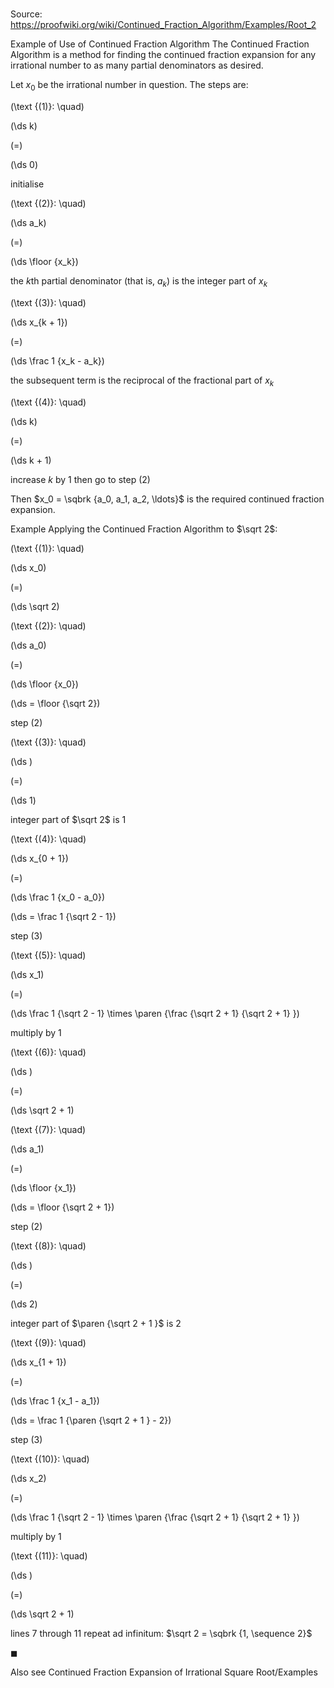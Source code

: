 # 

Source: https://proofwiki.org/wiki/Continued_Fraction_Algorithm/Examples/Root_2

Example of Use of Continued Fraction Algorithm
The Continued Fraction Algorithm is a method for finding the continued fraction expansion for any irrational number to as many partial denominators as desired.

Let $x_0$ be the irrational number in question.
The steps are:




\(\text {(1)}: \quad\)









\(\ds k\)

\(=\)







\(\ds 0\)





initialise




\(\text {(2)}: \quad\)









\(\ds a_k\)

\(=\)







\(\ds \floor {x_k}\)





the $k$th partial denominator (that is, $a_k$) is the integer part of $x_k$




\(\text {(3)}: \quad\)









\(\ds x_{k + 1}\)

\(=\)







\(\ds \frac 1 {x_k - a_k}\)





the subsequent term is the reciprocal of the fractional part of $x_k$




\(\text {(4)}: \quad\)









\(\ds k\)

\(=\)







\(\ds k + 1\)





increase $k$ by $1$ then go to step $(2)$




Then $x_0 = \sqbrk {a_0, a_1, a_2, \ldots}$ is the required continued fraction expansion.


Example
Applying the Continued Fraction Algorithm to $\sqrt 2$:




\(\text {(1)}: \quad\)









\(\ds x_0\)

\(=\)







\(\ds \sqrt 2\)










\(\text {(2)}: \quad\)









\(\ds a_0\)

\(=\)







\(\ds \floor {x_0}\)

\(\ds = \floor {\sqrt 2}\)



step $(2)$




\(\text {(3)}: \quad\)









\(\ds \)

\(=\)







\(\ds 1\)





integer part of $\sqrt 2$ is $1$




\(\text {(4)}: \quad\)









\(\ds x_{0 + 1}\)

\(=\)







\(\ds \frac 1 {x_0 - a_0}\)

\(\ds = \frac 1 {\sqrt 2 - 1}\)



step $(3)$




\(\text {(5)}: \quad\)









\(\ds x_1\)

\(=\)







\(\ds \frac 1 {\sqrt 2 - 1} \times \paren {\frac {\sqrt 2 + 1} {\sqrt 2 + 1} }\)





multiply by $1$




\(\text {(6)}: \quad\)









\(\ds \)

\(=\)







\(\ds \sqrt 2 + 1\)










\(\text {(7)}: \quad\)









\(\ds a_1\)

\(=\)







\(\ds \floor {x_1}\)

\(\ds = \floor {\sqrt 2 + 1}\)



step $(2)$




\(\text {(8)}: \quad\)









\(\ds \)

\(=\)







\(\ds 2\)





integer part of $\paren {\sqrt 2 + 1 }$ is $2$




\(\text {(9)}: \quad\)









\(\ds x_{1 + 1}\)

\(=\)







\(\ds \frac 1 {x_1 - a_1}\)

\(\ds = \frac 1 {\paren {\sqrt 2 + 1 } - 2}\)



step $(3)$




\(\text {(10)}: \quad\)









\(\ds x_2\)

\(=\)







\(\ds \frac 1 {\sqrt 2 - 1} \times \paren {\frac {\sqrt 2 + 1} {\sqrt 2 + 1} }\)





multiply by $1$




\(\text {(11)}: \quad\)









\(\ds \)

\(=\)







\(\ds \sqrt 2 + 1\)





lines $7$ through $11$ repeat ad infinitum: $\sqrt 2 = \sqbrk {1, \sequence 2}$



$\blacksquare$


Also see
Continued Fraction Expansion of Irrational Square Root/Examples




